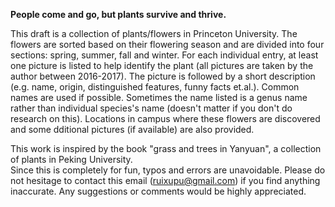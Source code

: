 **People come and go, but plants survive and thrive.**

This draft is a collection of plants/flowers in Princeton University. The flowers are sorted based on their flowering season and are divided into four sections: spring, summer, fall and winter. For each individual entry, at least one picture is listed to help identify the plant \(all pictures are taken by the author between 2016-2017\). The picture is followed by a short description \(e.g. name, origin, distinguished features, funny facts et.al.\). Common names are used if possible. Sometimes the name listed is a genus name rather than individual species's name \(doesn't matter if you don't do research on this\). Locations in campus where these flowers are discovered and some dditional pictures \(if available\) are also provided.

This work is inspired by the book "grass and trees in Yanyuan", a collection of plants in Peking University.  
Since this is completely for fun, typos and errors are unavoidable. Please do not hesitage to contact this email \(ruixupu@gmail.com\) if you find anything inaccurate. Any suggestions or comments would be highly appreciated.

